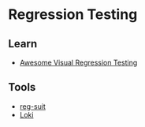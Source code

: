 # Regression Testing

## Learn

- [Awesome Visual Regression Testing](https://github.com/mojoaxel/awesome-regression-testing)

## Tools

- [reg-suit](/reg-suit.md)
- [Loki](/loki.md)

<!--
https://github.com/pixeleye-io/pixeleye

https://github.com/callstack/reassure

https://github.com/americanexpress/jest-image-snapshot

https://github.com/haim-io/cypress-image-diff
-->
